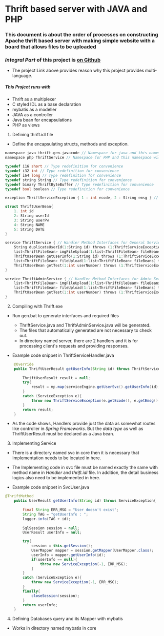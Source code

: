 # Thrift based server with JAVA and PHP

### This document is about the order of processes on constructing Apache thrift based server with making simple website with a board that allows files to be uploaded

### *Integral Part* of this project is [on Github](https://github.com/yjham2002/Thrift_tutorial_PHP)

- The project Link above provides reason why this project provides multi-language.

##### This Project runs with
- Thrift as a multiplexer
- C styled IDL as a base declaration
- mybatis as a modeller
- JAVA as a controller
- Java bean for encapsulations
- PHP as views

1. Defining thrift.idl file

- Define the encapsulating structs, methods and exception.

```c
namespace java thrift.gen.javacode // Namespace for java and this namespace will be the package
namespace php ThriftService // Namespace for PHP and this namespace will be the directory of PHP

typedef i16 short // Type redefinition for convenience
typedef i32 int // Type redefinition for convenience
typedef i64 long // Type redefinition for convenience
typedef string String // Type redefinition for convenience
typedef binary ThriftByteBuffer // Type redefinition for convenience
typedef bool boolean // Type redefinition for convenience

exception ThriftServiceException { 1 : int ecode, 2 : String emsg } // Exception definition

struct ThriftUserBean{
	1. int id
	2: String userId
	3: String userPw
	4: String NAME
	5: String DATE
} 

service ThriftService { // Handler Method Interfaces for General Service
	String duplicateUserId(1:String id) throws (1:ThriftServiceException se);
	list<ThriftFileBean> imgFileUpload(1:list<ThriftFileBean> fileBeans) throws (1:ThriftServiceException se); 
	ThriftUserBean getUserInfo(1:String id) throws (1:ThriftServiceException se);
	list<ThriftFileBean> fileUpload(1:list<ThriftFileBean> fileBeans) throws (1:ThriftServiceException se); 
	ThriftUserBean getTest(1:int userNumber) throws (1:ThriftServiceException se);
}

service ThriftAdminService { // Handler Method Interfaces for Admin Service
	list<ThriftFileBean> imgFileUpload(1:list<ThriftFileBean> fileBeans) throws (1:ThriftServiceException se)  ; 
	list<ThriftFileBean> fileUpload(1:list<ThriftFileBean> fileBeans) throws (1:ThriftServiceException se)  ; 
	ThriftUserBean getTest(1:int userNumber) throws (1:ThriftServiceException se)  ; 
} 
```
2. Compiling with Thrift.exe

- Run gen.bat to generate interfaces and required files

    * ThriftService.java and ThriftAdminService.java will be generated.
    * The files that automatically generated are not necessary to check out.
    * In directory named server, there are 2 handlers and it is for processing client's requests and providing responses.

- Example code snippet in ThriftServiceHandler.java
```java
	@Override
	public ThriftUserResult getUserInfo(String id) throws ThriftServiceException, TException{
		
		ThriftUserResult result = null;
		try{
			result = mp.map(serviceEngine.getUserSvc().getUserInfo(id), ThriftUserResult.class);
		}
		catch (ServiceException e){
			throw new ThriftServiceException(e.getEcode(), e.getEmsg());
		}
		return result;
	}
```
- As the code shows, Handlers provide just the data as somewhat routes like controller in *Spring Frameworks*. But the *data type* as well as ThriftUserResult must be declared as a Java bean.

3. Implementing Service

- There is a directory named svc in core then it is necessary that Implementation needs to be located in here.

- The Implementing code in svc file must be named exactly the same with method name in *Handler* and *thrift.idl* file. In addition, the detail business logics also need to be implemented in here.

- Example code snippet in SvcUser.java
```java
@ThriftMethod
	public UserResult getUserInfo(String id) throws ServiceException{
		
		final String ERR_MSG = "User doesn't exist";
		String TAG = "getUserInfo : ";
		logger.info(TAG + id);
		
		SqlSession session = null;
		UserResult userInfo = null;

		try{
			session = this.getSession();
			UserMapper mapper = session.getMapper(UserMapper.class);
			userInfo = mapper.getUserInfo(id);
			if(userInfo == null){
				throw new ServiceException(-1, ERR_MSG);
			}
		}
		catch (ServiceException e){
			throw new ServiceException(-1, ERR_MSG);
		}
		finally{
			closeSession(session);
		}
		return userInfo;
	}
```

4. Defining Databases query and its Mapper with mybatis

- Works in directory named mybatis in core
